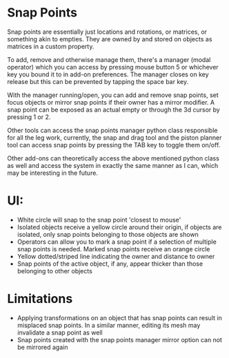 # Snap Points  
  
Snap points are essentially just locations and rotations, or matrices, or something akin to empties. They are owned by and stored on objects as matrices in a custom property.  
  
To add, remove and otherwise manage them, there's a manager (modal operator) which you can access by pressing mouse button 5 or whichever key you bound it to in add-on preferences. The manager closes on key release but this can be prevented by tapping the space bar key.  
  
With the manager running/open, you can add and remove snap points, set focus objects or mirror snap points if their owner has a mirror modifier. A snap point can be exposed as an actual empty or through the 3d cursor by pressing 1 or 2.  
  
Other tools can access the snap points manager python class responsible for all the leg work, currently, the snap and drag tool and the piston planner tool can access snap points by pressing the TAB key to toggle them on/off.  
  
Other add-ons can theoretically access the above mentioned python class as well and access the system in exactly the same manner as I can, which may be interesting in the future.  
  

# UI:  
  
* White circle will snap to the snap point 'closest to mouse'
* Isolated objects receive a yellow circle around their origin, if objects are isolated, only snap points belonging to those objects are shown
* Operators can allow you to mark a snap point if a selection of multiple snap points is needed. Marked snap points receive an orange circle
* Yellow dotted/striped line indicating the owner and distance to owner
* Snap points of the active object, if any, appear thicker than those belonging to other objects
  
# Limitations  
  
* Applying transformations on an object that has snap points can result in misplaced snap points. In a similar manner, editing its mesh may invalidate a snap point as well  
* Snap points created with the snap points manager mirror option can not be mirrored again  

 